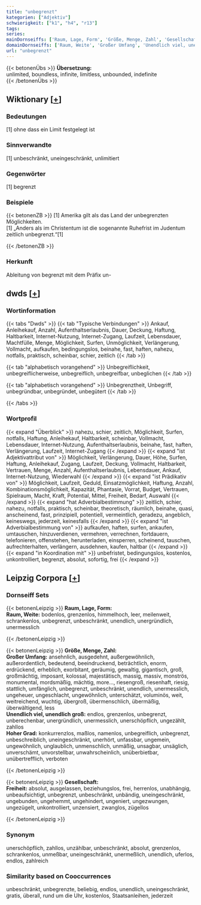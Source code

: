 ```yaml
---
title: "unbegrenzt"
kategorien: ["Adjektiv"]
schwierigkeit: ["k1", "h4", "r13"]
tags:
series:
mainDornseiffs: ['Raum, Lage, Form', 'Größe, Menge, Zahl', 'Gesellschaft']
domainDornseiffs: ['Raum, Weite', 'Großer Umfang', 'Unendlich viel, unendlich groß', 'Hoher Grad', 'Freiheit']
url: "unbegrenzt"
---
```


{{< betonenÜbs >}}
**Übersetzung:**  
unlimited, boundless, infinite, limitless, unbounded, indefinite  
{{< /betonenÜbs >}}

## Wiktionary [[+](https://de.wiktionary.org/wiki/unbegrenzt)]

### Bedeutungen
[1] ohne dass ein Limit festgelegt ist  

### Sinnverwandte
[1] unbeschränkt, uneingeschränkt, unlimitiert  

### Gegenwörter
[1] begrenzt  

### Beispiele
{{< betonenZB >}}
[1] Amerika gilt als das Land der unbegrenzten Möglichkeiten.  
[1] „Anders als im Christentum ist die sogenannte Ruhefrist im Judentum zeitlich unbegrenzt.“[1]  

{{< /betonenZB >}}
### Herkunft
Ableitung von begrenzt mit dem Präfix un-  



## dwds [[+](https://www.dwds.de/wb/unbegrenzt)]

### Wortinformation
{{< tabs "Dwds" >}}
{{< tab "Typische Verbindungen" >}}
Ankauf, Anleihekauf, Anzahl, Aufenthaltserlaubnis, Dauer, Deckung, Haftung, Haltbarkeit, Internet-Nutzung, Internet-Zugang, Laufzeit, Lebensdauer, Machtfülle, Menge, Möglichkeit, Surfen, Unmöglichkeit, Verlängerung, Vollmacht, aufkaufen, bedingungslos, beinahe, fast, haften, nahezu, notfalls, praktisch, scheinbar, schier, zeitlich
{{< /tab >}}

{{< tab "alphabetisch vorangehend" >}}
Unbegreiflichkeit, unbegreiflicherweise, unbegreiflich, unbegreifbar, unbeglichen
{{< /tab >}}

{{< tab "alphabetisch vorangehend" >}}
Unbegrenztheit, Unbegriff, unbegründbar, unbegründet, unbegütert
{{< /tab >}}

{{< /tabs >}}

### Wortprofil
{{< expand "Überblick" >}} nahezu, schier, zeitlich, Möglichkeit, Surfen, notfalls, Haftung, Anleihekauf, Haltbarkeit, scheinbar, Vollmacht, Lebensdauer, Internet-Nutzung, Aufenthaltserlaubnis, beinahe, fast, haften, Verlängerung, Laufzeit, Internet-Zugang {{< /expand >}}
{{< expand "ist Adjektivattribut von" >}} Möglichkeit, Verlängerung, Dauer, Höhe, Surfen, Haftung, Anleihekauf, Zugang, Laufzeit, Deckung, Vollmacht, Haltbarkeit, Vertrauen, Menge, Anzahl, Aufenthaltserlaubnis, Lebensdauer, Ankauf, Internet-Nutzung, Wiederwahl {{< /expand >}}
{{< expand "ist Prädikativ von" >}} Möglichkeit, Laufzeit, Geduld, Einsatzmöglichkeit, Haftung, Anzahl, Kombinationsmöglichkeit, Kapazität, Phantasie, Vorrat, Budget, Vertrauen, Spielraum, Macht, Kraft, Potential, Mittel, Freiheit, Bedarf, Auswahl {{< /expand >}}
{{< expand "hat Adverbialbestimmung" >}} zeitlich, schier, nahezu, notfalls, praktisch, scheinbar, theoretisch, räumlich, beinahe, quasi, anscheinend, fast, prinzipiell, potentiell, vermeintlich, geradezu, angeblich, keineswegs, jederzeit, keinesfalls {{< /expand >}}
{{< expand "ist Adverbialbestimmung von" >}} aufkaufen, haften, surfen, ankaufen, umtauschen, hinzuverdienen, vermehren, verrechnen, fortdauern, telefonieren, offenstehen, herunterladen, einsperren, scheinend, tauschen, aufrechterhalten, verlängern, ausdehnen, kaufen, haltbar {{< /expand >}}
{{< expand "in Koordination mit" >}} unbefristet, bedingungslos, kostenlos, unkontrolliert, begrenzt, absolut, sofortig, frei {{< /expand >}}

## Leipzig Corpora [[+](https://corpora.uni-leipzig.de/en/res?word=unbegrenzt&corpusId=deu_newscrawl-public_2018)]

### Dornseiff Sets
{{< betonenLeipzig >}}
**Raum, Lage, Form:**  
**Raum, Weite:** bodenlos, grenzenlos, himmelhoch, leer, meilenweit, schrankenlos, unbegrenzt, unbeschränkt, unendlich, unergründlich, unermesslich  

{{< /betonenLeipzig >}}


{{< betonenLeipzig >}}
**Größe, Menge, Zahl:**  
**Großer Umfang:** ansehnlich, ausgedehnt, außergewöhnlich, außerordentlich, bedeutend, beeindruckend, beträchtlich, enorm, erdrückend, erheblich, exorbitant, geräumig, gewaltig, gigantisch, groß, großmächtig, imposant, kolossal, majestätisch, massig, massiv, monströs, monumental, mordsmäßig, mächtig, more..., riesengroß, riesenhaft, riesig, stattlich, umfänglich, unbegrenzt, unbeschränkt, unendlich, unermesslich, ungeheuer, ungeschlacht, ungewöhnlich, unterschätzt, voluminös, weit, weitreichend, wuchtig, übergroß, übermenschlich, übermäßig, überwältigend, less  
**Unendlich viel, unendlich groß:** endlos, grenzenlos, unbegrenzt, unberechenbar, unergründlich, unermesslich, unerschöpflich, ungezählt, zahllos  
**Hoher Grad:** konkurrenzlos, maßlos, namenlos, unbegreiflich, unbegrenzt, unbeschreiblich, uneingeschränkt, unerhört, unfassbar, ungemein, ungewöhnlich, unglaublich, unmenschlich, unmäßig, unsagbar, unsäglich, unverschämt, unvorstellbar, unwahrscheinlich, unüberbietbar, unübertrefflich, verboten  

{{< /betonenLeipzig >}}


{{< betonenLeipzig >}}
**Gesellschaft:**  
**Freiheit:** absolut, ausgelassen, beziehungslos, frei, herrenlos, unabhängig, unbeaufsichtigt, unbegrenzt, unbeschränkt, unbändig, uneingeschränkt, ungebunden, ungehemmt, ungehindert, ungeniert, ungezwungen, ungezügelt, unkontrolliert, unzensiert, zwanglos, zügellos  

{{< /betonenLeipzig >}}

### Synonym
unerschöpflich, zahllos, unzählbar, unbeschränkt, absolut, grenzenlos, schrankenlos, unmeßbar, uneingeschränkt, unermeßlich, unendlich, uferlos, endlos, zahlreich


### Similarity based on Cooccurrences
unbeschränkt, unbegrenzte, beliebig, endlos, unendlich, uneingeschränkt, gratis, überall, rund um die Uhr, kostenlos, Staatsanleihen, jederzeit

